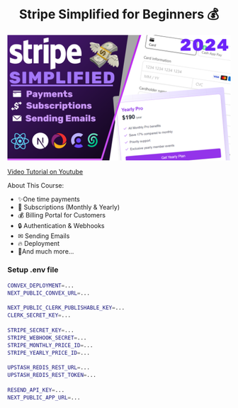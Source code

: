 <h1 align="center">Stripe Simplified for Beginners 💰</h1>

![Demo App](/screenshot-for-readme.png)

[Video Tutorial on Youtube](https://youtu.be/_YCC9Osq6y4)

About This Course:

-   ✨One time payments
-   🚀 Subscriptions (Monthly & Yearly)
-   💰 Billing Portal for Customers
-   🔒 Authentication & Webhooks
-   ✉ Sending Emails
-   🔥 Deployment
-   🎉And much more...

### Setup .env file

```bash
CONVEX_DEPLOYMENT=...
NEXT_PUBLIC_CONVEX_URL=...

NEXT_PUBLIC_CLERK_PUBLISHABLE_KEY=...
CLERK_SECRET_KEY=...

STRIPE_SECRET_KEY=...
STRIPE_WEBHOOK_SECRET=...
STRIPE_MONTHLY_PRICE_ID=...
STRIPE_YEARLY_PRICE_ID=...

UPSTASH_REDIS_REST_URL=...
UPSTASH_REDIS_REST_TOKEN=...

RESEND_API_KEY=...
NEXT_PUBLIC_APP_URL=...
```
